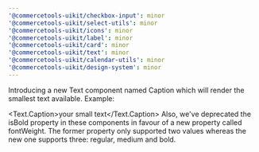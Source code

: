 ```yaml
---
'@commercetools-uikit/checkbox-input': minor
'@commercetools-uikit/select-utils': minor
'@commercetools-uikit/icons': minor
'@commercetools-uikit/label': minor
'@commercetools-uikit/card': minor
'@commercetools-uikit/text': minor
'@commercetools-uikit/calendar-utils': minor
'@commercetools-uikit/design-system': minor
---
```



Introducing a new Text component named Caption which will render the smallest text available.
Example:

<Text.Caption>your small text</Text.Caption>
Also, we've deprecated the isBold property in these components in favour of a new property called fontWeight.
The former property only supported two values whereas the new one supports three: regular, medium and bold.
